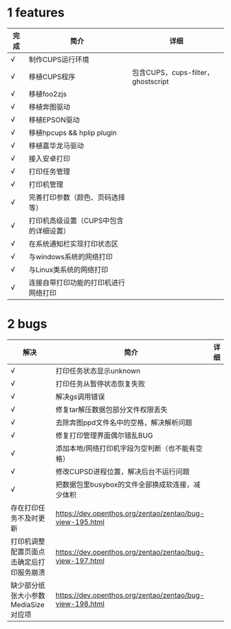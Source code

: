 # 1 features

完成 | 简介| 详细
--- | --- | --- |
√ | 制作CUPS运行环境 |
√ | 移植CUPS程序 | 包含CUPS，cups-filter，ghostscript
√ | 移植foo2zjs |
√ | 移植奔图驱动
√ | 移植EPSON驱动
√ | 移植hpcups && hplip plugin
√ | 移植嘉华龙马驱动
√ | 接入安卓打印
√ | 打印任务管理
√ | 打印机管理
√ | 完善打印参数（颜色、页码选择等）
√ | 打印机高级设置（CUPS中包含的详细设置）
√ | 在系统通知栏实现打印状态区
√ | 与windows系统的网络打印
√ | 与Linux类系统的网络打印
√ | 连接自带打印功能的打印机进行网络打印

# 2 bugs

解决 | 简介| 详细
--- | --- | --- |
√ | 打印任务状态显示unknown
√ | 打印任务从暂停状态恢复失败
√ | 解决gs调用错误
√ | 修复tar解压数据包部分文件权限丢失
√ | 去除奔图ppd文件名中的空格，解决解析问题
√ | 修复打印管理界面偶尔错乱BUG
√ | 添加本地/网络打印机字段为空判断（也不能有空格）
√ | 修改CUPSD进程位置，解决后台不运行问题
√ | 把数据包里busybox的文件全部换成软连接，减少体积
 | 存在打印任务不及时更新 | https://dev.openthos.org/zentao/zentao/bug-view-195.html
 | 打印机调整配置页面点击确定后打印服务崩溃 | https://dev.openthos.org/zentao/zentao/bug-view-197.html
 | 缺少部分纸张大小参数MediaSize对应项 | https://dev.openthos.org/zentao/zentao/bug-view-198.html
